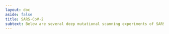 ```yaml
---
layout: doc
aside: false
title: SARS-CoV-2
subtext: Below are several deep mutational scanning experiments of SARS-CoV-2 Spike. The following experiments were performed using a lentiviral psuedotyping platform.
---
```


<BlogIndex></BlogIndex>
